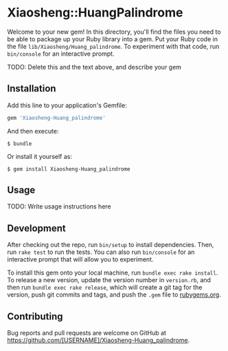 # Xiaosheng::HuangPalindrome

Welcome to your new gem! In this directory, you'll find the files you need to be able to package up your Ruby library into a gem. Put your Ruby code in the file `lib/Xiaosheng/Huang_palindrome`. To experiment with that code, run `bin/console` for an interactive prompt.

TODO: Delete this and the text above, and describe your gem

## Installation

Add this line to your application's Gemfile:

```ruby
gem 'Xiaosheng-Huang_palindrome'
```

And then execute:

    $ bundle

Or install it yourself as:

    $ gem install Xiaosheng-Huang_palindrome

## Usage

TODO: Write usage instructions here

## Development

After checking out the repo, run `bin/setup` to install dependencies. Then, run `rake test` to run the tests. You can also run `bin/console` for an interactive prompt that will allow you to experiment.

To install this gem onto your local machine, run `bundle exec rake install`. To release a new version, update the version number in `version.rb`, and then run `bundle exec rake release`, which will create a git tag for the version, push git commits and tags, and push the `.gem` file to [rubygems.org](https://rubygems.org).

## Contributing

Bug reports and pull requests are welcome on GitHub at https://github.com/[USERNAME]/Xiaosheng-Huang_palindrome.
